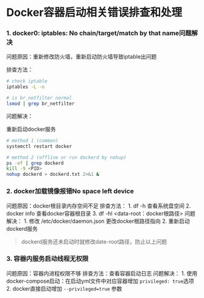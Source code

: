 # Docker容器启动相关错误排查和处理

### 1. docker0: iptables: No chain/target/match by that name问题解决

问题原因：重新修改防火墙，重新启动防火墙导致iptable出问题

排查方法：

```bash
# check iptable
iptables -L -n

# is br_netfilter normal
lsmod | grep br_netfilter
```

问题解决：

重新启动docker服务

```bash
# method 1 (common)
systemctl restart docker

# method 2 (offline or run dockerd by nohup)
ps -ef | grep dockerd
kill -9 <PID>
nohup dockerd > dockerd.txt 2>&1 &
```

### 2. docker加载镜像报错No space left device

问题原因：docker根目录内存空间不足
排查方法：
	1. df -h  查看系统盘空间
	2. docker info 查看docker容器根目录
	3. df -hl <data-root：docker根路径>
 问题解决：
	 1. 修改 /etc/docker/daemon.json 更改docker根路径指向
	 2. 重新启动dockerd服务
>  dockerd服务还未启动时就修改date-root路径，防止以上问题

### 3. 容器内服务启动线程无权限

问题原因：容器内进程权限不够
排查方法：查看容器启动日志
问题解决： 
	1. 使用docker-compose启动：在启动yml文件中对应容器增加 `privileged: true`选项
	2. docker直接启动增加 `--privileged=true`  参数
